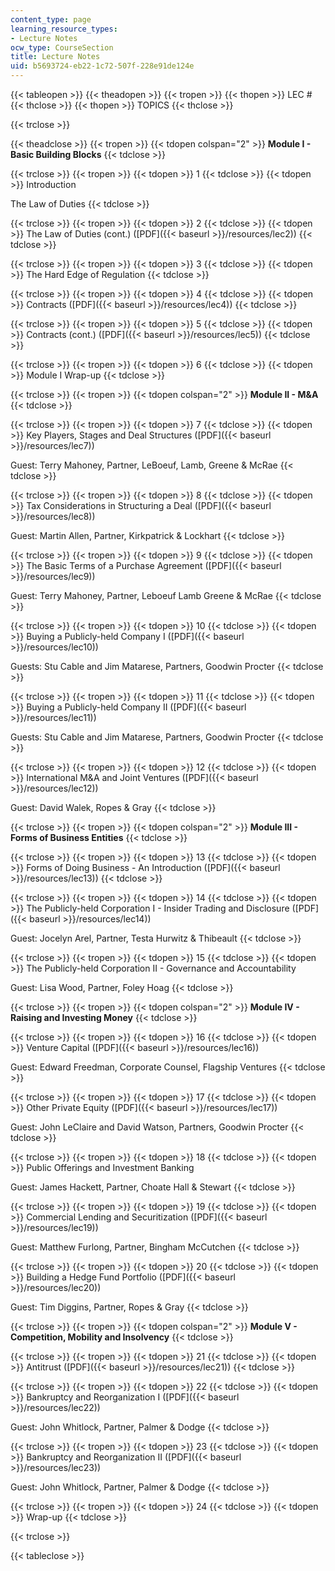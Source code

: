 ```yaml
---
content_type: page
learning_resource_types:
- Lecture Notes
ocw_type: CourseSection
title: Lecture Notes
uid: b5693724-eb22-1c72-507f-228e91de124e
---
```


{{< tableopen >}}
{{< theadopen >}}
{{< tropen >}}
{{< thopen >}}
LEC #
{{< thclose >}}
{{< thopen >}}
TOPICS
{{< thclose >}}

{{< trclose >}}

{{< theadclose >}}
{{< tropen >}}
{{< tdopen colspan="2" >}}
**Module I - Basic Building Blocks**
{{< tdclose >}}

{{< trclose >}}
{{< tropen >}}
{{< tdopen >}}
1
{{< tdclose >}}
{{< tdopen >}}
Introduction  
  
The Law of Duties
{{< tdclose >}}

{{< trclose >}}
{{< tropen >}}
{{< tdopen >}}
2
{{< tdclose >}}
{{< tdopen >}}
The Law of Duties (cont.) ([PDF]({{< baseurl >}}/resources/lec2))
{{< tdclose >}}

{{< trclose >}}
{{< tropen >}}
{{< tdopen >}}
3
{{< tdclose >}}
{{< tdopen >}}
The Hard Edge of Regulation
{{< tdclose >}}

{{< trclose >}}
{{< tropen >}}
{{< tdopen >}}
4
{{< tdclose >}}
{{< tdopen >}}
Contracts ([PDF]({{< baseurl >}}/resources/lec4))
{{< tdclose >}}

{{< trclose >}}
{{< tropen >}}
{{< tdopen >}}
5
{{< tdclose >}}
{{< tdopen >}}
Contracts (cont.) ([PDF]({{< baseurl >}}/resources/lec5))
{{< tdclose >}}

{{< trclose >}}
{{< tropen >}}
{{< tdopen >}}
6
{{< tdclose >}}
{{< tdopen >}}
Module I Wrap-up
{{< tdclose >}}

{{< trclose >}}
{{< tropen >}}
{{< tdopen colspan="2" >}}
**Module II - M&A**
{{< tdclose >}}

{{< trclose >}}
{{< tropen >}}
{{< tdopen >}}
7
{{< tdclose >}}
{{< tdopen >}}
Key Players, Stages and Deal Structures ([PDF]({{< baseurl >}}/resources/lec7))  
  
Guest: Terry Mahoney, Partner, LeBoeuf, Lamb, Greene & McRae
{{< tdclose >}}

{{< trclose >}}
{{< tropen >}}
{{< tdopen >}}
8
{{< tdclose >}}
{{< tdopen >}}
Tax Considerations in Structuring a Deal ([PDF]({{< baseurl >}}/resources/lec8))  
  
Guest: Martin Allen, Partner, Kirkpatrick & Lockhart
{{< tdclose >}}

{{< trclose >}}
{{< tropen >}}
{{< tdopen >}}
9
{{< tdclose >}}
{{< tdopen >}}
The Basic Terms of a Purchase Agreement ([PDF]({{< baseurl >}}/resources/lec9))  
  
Guest: Terry Mahoney, Partner, Leboeuf Lamb Greene & McRae
{{< tdclose >}}

{{< trclose >}}
{{< tropen >}}
{{< tdopen >}}
10
{{< tdclose >}}
{{< tdopen >}}
Buying a Publicly-held Company I ([PDF]({{< baseurl >}}/resources/lec10))  
  
Guests: Stu Cable and Jim Matarese, Partners, Goodwin Procter
{{< tdclose >}}

{{< trclose >}}
{{< tropen >}}
{{< tdopen >}}
11
{{< tdclose >}}
{{< tdopen >}}
Buying a Publicly-held Company II ([PDF]({{< baseurl >}}/resources/lec11))  
  
Guests: Stu Cable and Jim Matarese, Partners, Goodwin Procter
{{< tdclose >}}

{{< trclose >}}
{{< tropen >}}
{{< tdopen >}}
12
{{< tdclose >}}
{{< tdopen >}}
International M&A and Joint Ventures ([PDF]({{< baseurl >}}/resources/lec12))  
  
Guest: David Walek, Ropes & Gray
{{< tdclose >}}

{{< trclose >}}
{{< tropen >}}
{{< tdopen colspan="2" >}}
**Module III - Forms of Business Entities**
{{< tdclose >}}

{{< trclose >}}
{{< tropen >}}
{{< tdopen >}}
13
{{< tdclose >}}
{{< tdopen >}}
Forms of Doing Business - An Introduction ([PDF]({{< baseurl >}}/resources/lec13))
{{< tdclose >}}

{{< trclose >}}
{{< tropen >}}
{{< tdopen >}}
14
{{< tdclose >}}
{{< tdopen >}}
The Publicly-held Corporation I - Insider Trading and Disclosure ([PDF]({{< baseurl >}}/resources/lec14))  
  
Guest: Jocelyn Arel, Partner, Testa Hurwitz & Thibeault
{{< tdclose >}}

{{< trclose >}}
{{< tropen >}}
{{< tdopen >}}
15
{{< tdclose >}}
{{< tdopen >}}
The Publicly-held Corporation II - Governance and Accountability  
  
Guest: Lisa Wood, Partner, Foley Hoag
{{< tdclose >}}

{{< trclose >}}
{{< tropen >}}
{{< tdopen colspan="2" >}}
**Module IV - Raising and Investing Money**
{{< tdclose >}}

{{< trclose >}}
{{< tropen >}}
{{< tdopen >}}
16
{{< tdclose >}}
{{< tdopen >}}
Venture Capital ([PDF]({{< baseurl >}}/resources/lec16))  
  
Guest: Edward Freedman, Corporate Counsel, Flagship Ventures
{{< tdclose >}}

{{< trclose >}}
{{< tropen >}}
{{< tdopen >}}
17
{{< tdclose >}}
{{< tdopen >}}
Other Private Equity ([PDF]({{< baseurl >}}/resources/lec17))  
  
Guest: John LeClaire and David Watson, Partners, Goodwin Procter
{{< tdclose >}}

{{< trclose >}}
{{< tropen >}}
{{< tdopen >}}
18
{{< tdclose >}}
{{< tdopen >}}
Public Offerings and Investment Banking  
  
Guest: James Hackett, Partner, Choate Hall & Stewart
{{< tdclose >}}

{{< trclose >}}
{{< tropen >}}
{{< tdopen >}}
19
{{< tdclose >}}
{{< tdopen >}}
Commercial Lending and Securitization ([PDF]({{< baseurl >}}/resources/lec19))  
  
Guest: Matthew Furlong, Partner, Bingham McCutchen
{{< tdclose >}}

{{< trclose >}}
{{< tropen >}}
{{< tdopen >}}
20
{{< tdclose >}}
{{< tdopen >}}
Building a Hedge Fund Portfolio ([PDF]({{< baseurl >}}/resources/lec20))  
  
Guest: Tim Diggins, Partner, Ropes & Gray
{{< tdclose >}}

{{< trclose >}}
{{< tropen >}}
{{< tdopen colspan="2" >}}
**Module V - Competition, Mobility and Insolvency**
{{< tdclose >}}

{{< trclose >}}
{{< tropen >}}
{{< tdopen >}}
21
{{< tdclose >}}
{{< tdopen >}}
Antitrust ([PDF]({{< baseurl >}}/resources/lec21))
{{< tdclose >}}

{{< trclose >}}
{{< tropen >}}
{{< tdopen >}}
22
{{< tdclose >}}
{{< tdopen >}}
Bankruptcy and Reorganization I ([PDF]({{< baseurl >}}/resources/lec22))  
  
Guest: John Whitlock, Partner, Palmer & Dodge
{{< tdclose >}}

{{< trclose >}}
{{< tropen >}}
{{< tdopen >}}
23
{{< tdclose >}}
{{< tdopen >}}
Bankruptcy and Reorganization II ([PDF]({{< baseurl >}}/resources/lec23))  
  
Guest: John Whitlock, Partner, Palmer & Dodge
{{< tdclose >}}

{{< trclose >}}
{{< tropen >}}
{{< tdopen >}}
24
{{< tdclose >}}
{{< tdopen >}}
Wrap-up
{{< tdclose >}}

{{< trclose >}}

{{< tableclose >}}